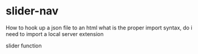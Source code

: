 # slider-nav

How to hook up a json file to an html what is the proper import syntax, do i need to import a local server extension

slider function

